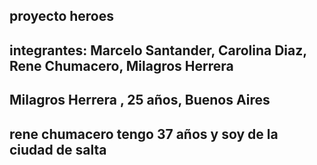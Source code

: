 ## proyecto heroes
## integrantes: Marcelo Santander, Carolina Diaz, Rene Chumacero, Milagros Herrera

## Milagros Herrera , 25 años, Buenos Aires
## rene chumacero tengo 37 años y soy de la ciudad de salta
